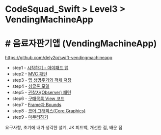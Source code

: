 # CodeSquad_Swift > Level3 > VendingMachineApp

# # 음료자판기앱 (VendingMachineApp)
https://github.com/dely2p/swift-vendingmachineapp

- step1 - [시작하기 - 아이패드 앱](./VendingMachineApp/step1.md)
- step2 - [MVC 패턴](./VendingMachineApp/step2.md)
- step3 - [앱 생명주기와 객체 저장](./VendingMachineApp/step3.md)
- step4 - [싱글톤 모델](./VendingMachineApp/step4.md)
- step5 - [관찰자(Observer) 패턴](./VendingMachineApp/step5.md)
- step6 - [구매목록 View 코드](./VendingMachineApp/step5.md)
- step7 - [Frame과 Bounds](./VendingMachineApp/step5.md)
- step8 - [코어 그래픽스(Core Graphics)](./VendingMachineApp/step5.md)
- step9 - [마무리하기](./VendingMachineApp/step5.md)

요구사항, 초기에 내가 생각한 설계, JK 피드백, 개선한 점, 배운 점
